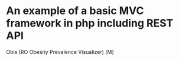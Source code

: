 # An example of a basic MVC framework in php including REST API
Obis (RO Obesity Prevalence Visualizer) [M]
